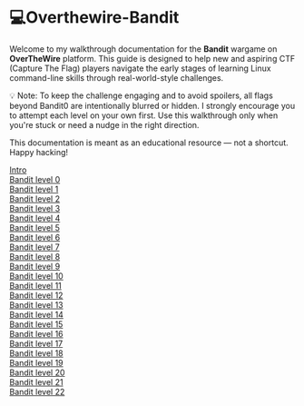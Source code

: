 

# 💻Overthewire-Bandit

Welcome to my walkthrough documentation for the **Bandit** wargame on **OverTheWire** platform. This guide is designed to help new and aspiring CTF (Capture The Flag) players navigate the early stages of learning Linux command-line skills through real-world-style challenges.

💡 Note: To keep the challenge engaging and to avoid spoilers, all flags beyond Bandit0 are intentionally blurred or hidden. I strongly encourage you to attempt each level on your own first. Use this walkthrough only when you're stuck or need a nudge in the right direction.

This documentation is meant as an educational resource — not a shortcut. Happy hacking!

[Intro](Intro/)  
[Bandit level 0](bandit0/)  
[Bandit level 1](bandit1/)  
[Bandit level 2](bandit2/)  
[Bandit level 3](bandit3/)  
[Bandit level 4](bandit4/)  
[Bandit level 5](bandit5/)  
[Bandit level 6](bandit6/)  
[Bandit level 7](bandit7/)  
[Bandit level 8](bandit8/)  
[Bandit level 9](bandit9/)  
[Bandit level 10](bandit10/)  
[Bandit level 11](bandit11/)  
[Bandit level 12](bandit12/)  
[Bandit level 13](bandit13/)  
[Bandit level 14](bandit14/)  
[Bandit level 15](bandit15/)  
[Bandit level 16](bandit16/)   
[Bandit level 17](bandit17/)  
[Bandit level 18](bandit18/)  
[Bandit level 19](bandit19/)  
[Bandit level 20](bandit20/)  
[Bandit level 21](bandit21/)  
[Bandit level 22](bandit22/)  
<!--
[Bandit level 23](bandit23/)  
[Bandit level 24](bandit24/)  
[Bandit level 25](bandit25/)  
[Bandit level 26](bandit26/)  
[Bandit level 27](bandit27/)  
[Bandit level 28](bandit28/)  
[Bandit level 29](bandit29/)  
[Bandit level 30](bandit30/)  
[Bandit level 31](bandit31/)  
[Bandit level 32](bandit32/)  
[Bandit level 33](bandit33/)  
--> 








